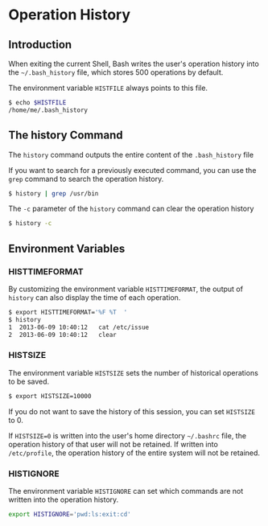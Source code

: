 # Operation History

## Introduction

When exiting the current Shell, Bash writes the user's operation history into the `~/.bash_history` file, which stores 500 operations by default.

The environment variable `HISTFILE` always points to this file.

```bash
$ echo $HISTFILE
/home/me/.bash_history
```

## The history Command

The `history` command outputs the entire content of the `.bash_history` file

If you want to search for a previously executed command, you can use the `grep` command to search the operation history.

```bash
$ history | grep /usr/bin
```

The `-c` parameter of the `history` command can clear the operation history

```bash
$ history -c
```

## Environment Variables

### HISTTIMEFORMAT

By customizing the environment variable `HISTTIMEFORMAT`, the output of `history` can also display the time of each operation.

```bash
$ export HISTTIMEFORMAT='%F %T  '
$ history
1  2013-06-09 10:40:12   cat /etc/issue
2  2013-06-09 10:40:12   clear
```

### HISTSIZE

The environment variable `HISTSIZE` sets the number of historical operations to be saved.

```bash
$ export HISTSIZE=10000
```

If you do not want to save the history of this session, you can set `HISTSIZE` to 0.

If `HISTSIZE=0` is written into the user's home directory `~/.bashrc` file, the operation history of that user will not be retained. If written into `/etc/profile`, the operation history of the entire system will not be retained.

### HISTIGNORE

The environment variable `HISTIGNORE` can set which commands are not written into the operation history.

```bash
export HISTIGNORE='pwd:ls:exit:cd'
```